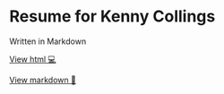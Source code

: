 # Resume for Kenny Collings

Written in Markdown

[View html 💻](https://collingskenny.github.io/resume/)

[View markdown 📃](resume.md)
